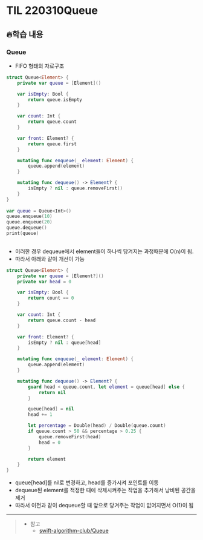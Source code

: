 # TIL 220310Queue

## 🔥학습 내용

### Queue

- FIFO 형태의 자료구조

```swift
struct Queue<Element> {
    private var queue = [Element]()

    var isEmpty: Bool {
        return queue.isEmpty
    }

    var count: Int {
        return queue.count
    }

    var front: Element? {
        return queue.first
    }

    mutating func enqueue(_ element: Element) {
        queue.append(element)
    }

    mutating func dequeue() -> Element? {
        isEmpty ? nil : queue.removeFirst()
    }
}
    
var queue = Queue<Int>()
queue.enqueue(10)
queue.enqueue(20)
queue.dequeue()
print(queue)
    
```

- 이러한 경우 dequeue에서 element들이 하나씩 당겨지는 과정때문에 O(n)이 됨.
- 따라서 아래와 같이 개선이 가능
    
```swift
struct Queue<Element> {
    private var queue = [Element?]()
    private var head = 0

    var isEmpty: Bool {
        return count == 0
    }

    var count: Int {
        return queue.count - head
    }

    var front: Element? {
        isEmpty ? nil : queue[head]
    }

    mutating func enqueue(_ element: Element) {
        queue.append(element)
    }

    mutating func dequeue() -> Element? {
        guard head < queue.count, let element = queue[head] else {
            return nil
        }

        queue[head] = nil
        head += 1

        let percentage = Double(head) / Double(queue.count)
        if queue.count > 50 && percentage > 0.25 {
            queue.removeFirst(head)
            head = 0
        }

        return element
    }
}
```
- queue[head]를 nil로 변경하고, head를 증가시켜 포인트를 이동
- dequeue된 element를 적정한 때에 삭제시켜주는 작업을 추가해서 낭비된 공간을 제거
- 따라서 이전과 같이 dequeue할 때 앞으로 당겨주는 작업이 없어지면서 O(1)이 됨
---

> - 참고
>   - [swift-algorithm-club/Queue](https://github.com/Mino777/swift-algorithm-club/tree/master/Queue)
